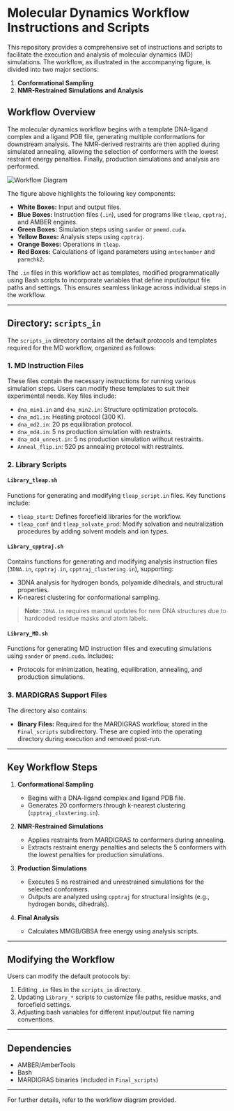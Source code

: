 # Molecular Dynamics Workflow Instructions and Scripts

This repository provides a comprehensive set of instructions and scripts to facilitate the execution and analysis of molecular dynamics (MD) simulations. The workflow, as illustrated in the accompanying figure, is divided into two major sections:

1. **Conformational Sampling**
2. **NMR-Restrained Simulations and Analysis**

## Workflow Overview

The molecular dynamics workflow begins with a template DNA-ligand complex and a ligand PDB file, generating multiple conformations for downstream analysis. The NMR-derived restraints are then applied during simulated annealing, allowing the selection of conformers with the lowest restraint energy penalties. Finally, production simulations and analysis are performed.


![Workflow Diagram](../../doc/MD%20flowchart.png)

The figure above highlights the following key components:

- **White Boxes:** Input and output files.
- **Blue Boxes:** Instruction files (`.in`), used for programs like `tleap`, `cpptraj`, and AMBER engines.
- **Green Boxes:** Simulation steps using `sander` or `pmemd.cuda`.
- **Yellow Boxes:** Analysis steps using `cpptraj`.
- **Orange Boxes:** Operations in `tleap`.
- **Red Boxes:** Calculations of ligand parameters using `antechamber` and `parmchk2`.

The `.in` files in this workflow act as templates, modified programmatically using Bash scripts to incorporate variables that define input/output file paths and settings. This ensures seamless linkage across individual steps in the workflow.

---

## Directory: `scripts_in`

The `scripts_in` directory contains all the default protocols and templates required for the MD workflow, organized as follows:

### 1. **MD Instruction Files**
These files contain the necessary instructions for running various simulation steps. Users can modify these templates to suit their experimental needs. Key files include:

- `dna_min1.in` and `dna_min2.in`: Structure optimization protocols.
- `dna_md1.in`: Heating protocol (300 K).
- `dna_md2.in`: 20 ps equilibration protocol.
- `dna_md4.in`: 5 ns production simulation with restraints.
- `dna_md4_unrest.in`: 5 ns production simulation without restraints.
- `Anneal_flip.in`: 520 ps annealing protocol with restraints.

### 2. **Library Scripts**

#### `Library_tleap.sh`
Functions for generating and modifying `tleap_script.in` files. Key functions include:

- `tleap_start`: Defines forcefield libraries for the workflow.
- `tleap_conf` and `tleap_solvate_prod`: Modify solvation and neutralization procedures by adding solvent models and ion types.

#### `Library_cpptraj.sh`
Contains functions for generating and modifying analysis instruction files (`3DNA.in`, `cpptraj.in`, `cpptraj_clustering.in`), supporting:

- 3DNA analysis for hydrogen bonds, polyamide dihedrals, and structural properties.
- K-nearest clustering for conformational sampling.

> **Note:** `3DNA.in` requires manual updates for new DNA structures due to hardcoded residue masks and atom labels.

#### `Library_MD.sh`
Functions for generating MD instruction files and executing simulations using `sander` or `pmemd.cuda`. Includes:

- Protocols for minimization, heating, equilibration, annealing, and production simulations.

### 3. **MARDIGRAS Support Files**
The directory also contains:

- **Binary Files:** Required for the MARDIGRAS workflow, stored in the `Final_scripts` subdirectory. These are copied into the operating directory during execution and removed post-run.

---

## Key Workflow Steps

1. **Conformational Sampling**
   - Begins with a DNA-ligand complex and ligand PDB file.
   - Generates 20 conformers through k-nearest clustering (`cpptraj_clustering.in`).

2. **NMR-Restrained Simulations**
   - Applies restraints from MARDIGRAS to conformers during annealing.
   - Extracts restraint energy penalties and selects the 5 conformers with the lowest penalties for production simulations.

3. **Production Simulations**
   - Executes 5 ns restrained and unrestrained simulations for the selected conformers.
   - Outputs are analyzed using `cpptraj` for structural insights (e.g., hydrogen bonds, dihedrals).

4. **Final Analysis**
   - Calculates MMGB/GBSA free energy using analysis scripts.

---

## Modifying the Workflow

Users can modify the default protocols by:

1. Editing `.in` files in the `scripts_in` directory.
2. Updating `Library_*` scripts to customize file paths, residue masks, and forcefield settings.
3. Adjusting bash variables for different input/output file naming conventions.

---

## Dependencies

- AMBER/AmberTools
- Bash
- MARDIGRAS binaries (included in `Final_scripts`)

---

For further details, refer to the workflow diagram provided.
